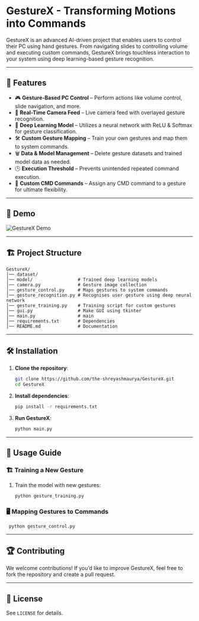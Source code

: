 # GestureX - Transforming Motions into Commands

GestureX is an advanced AI-driven project that enables users to control their PC using hand gestures. From navigating slides to controlling volume and executing custom commands, GestureX brings touchless interaction to your system using deep learning-based gesture recognition.

---

## 🚀 Features

- 🎮 **Gesture-Based PC Control** – Perform actions like volume control, slide navigation, and more.
- 🎥 **Real-Time Camera Feed** – Live camera feed with overlayed gesture recognition.
- 🧠 **Deep Learning Model** – Utilizes a neural network with ReLU & Softmax for gesture classification.
- 🛠 **Custom Gesture Mapping** – Train your own gestures and map them to system commands.
- 🗑 **Data & Model Management** – Delete gesture datasets and trained model data as needed.
- 🕒 **Execution Threshold** – Prevents unintended repeated command execution.
- 🔧 **Custom CMD Commands** – Assign any CMD command to a gesture for ultimate flexibility.

---

## 📸 Demo

![GestureX Demo](https://your-image-link-here.com/demo.gif)  

---

## 🏗 Project Structure

```
GestureX/
│── dataset/               
│── model/                 # Trained deep learning models
│── camera.py              # Gesture image collection
│── gesture_control.py     # Maps gestures to system commands
│── gesture_recognition.py # Recognises user gesture using deep neural network
│── gesture_training.py    # Training script for custom gestures
│── gui.py                 # Make GUI using tkinter
│── main.py                # main 
│── requirements.txt       # Dependencies
│── README.md              # Documentation
```

---

## 🛠 Installation

1. **Clone the repository**:
   ```bash
   git clone https://github.com/the-shreyashmaurya/GestureX.git
   cd GestureX
   ```

2. **Install dependencies**:
   ```bash
   pip install -r requirements.txt
   ```

3. **Run GestureX**:
   ```bash
   python main.py
   ```

---

## 📌 Usage Guide

### 🏗 Training a New Gesture

1. Train the model with new gestures:
   ```bash
   python gesture_training.py
   ```

### 🖥️ Mapping Gestures to Commands
  ```bash
   python gesture_control.py
   ```

---

## 🏆 Contributing

We welcome contributions! If you’d like to improve GestureX, feel free to fork the repository and create a pull request.

---

## 📄 License

See `LICENSE` for details.


